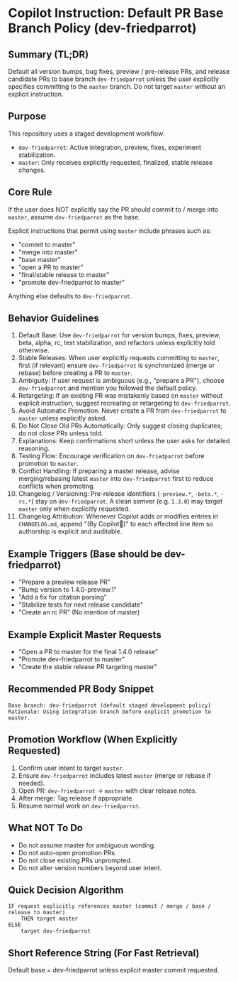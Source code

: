 # Copilot Instruction: Default PR Base Branch Policy (dev-friedparrot)

## Summary (TL;DR)
Default all version bumps, bug fixes, preview / pre-release PRs, and release candidate PRs to base branch `dev-friedparrot` unless the user explicitly specifies committing to the `master` branch. Do not target `master` without an explicit instruction.

## Purpose
This repository uses a staged development workflow:
- `dev-friedparrot`: Active integration, preview, fixes, experiment stabilization.
- `master`: Only receives explicitly requested, finalized, stable release changes.

## Core Rule
If the user does NOT explicitly say the PR should commit to / merge into `master`, assume `dev-friedparrot` as the base.

Explicit instructions that permit using `master` include phrases such as:
- "commit to master"
- "merge into master"
- "base master"
- "open a PR to master"
- "final/stable release to master"
- "promote dev-friedparrot to master"

Anything else defaults to `dev-friedparrot`.

## Behavior Guidelines
1. Default Base: Use `dev-friedparrot` for version bumps, fixes, preview, beta, alpha, rc, test stabilization, and refactors unless explicitly told otherwise.
2. Stable Releases: When user explicitly requests committing to `master`, first (if relevant) ensure `dev-friedparrot` is synchronized (merge or rebase) before creating a PR to `master`.
3. Ambiguity: If user request is ambiguous (e.g., "prepare a PR"), choose `dev-friedparrot` and mention you followed the default policy.
4. Retargeting: If an existing PR was mistakenly based on `master` without explicit instruction, suggest recreating or retargeting to `dev-friedparrot`.
5. Avoid Automatic Promotion: Never create a PR from `dev-friedparrot` to `master` unless explicitly asked.
6. Do Not Close Old PRs Automatically: Only suggest closing duplicates; do not close PRs unless told.
7. Explanations: Keep confirmations short unless the user asks for detailed reasoning.
8. Testing Flow: Encourage verification on `dev-friedparrot` before promotion to `master`.
9. Conflict Handling: If preparing a master release, advise merging/rebasing latest `master` into `dev-friedparrot` first to reduce conflicts when promoting.
10. Changelog / Versioning: Pre-release identifiers (`-preview.*`, `-beta.*`, `-rc.*`) stay on `dev-friedparrot`. A clean semver (e.g. `1.3.0`) may target `master` only when explicitly requested.
11. Changelog Attribution: Whenever Copilot adds or modifies entries in `CHANGELOG.md`, append "(By Copilot🤖)" to each affected line item so authorship is explicit and auditable.

## Example Triggers (Base should be dev-friedparrot)
- "Prepare a preview release PR"
- "Bump version to 1.4.0-preview.1"
- "Add a fix for citation parsing"
- "Stabilize tests for next release candidate"
- "Create an rc PR"  (No mention of master)

## Example Explicit Master Requests
- "Open a PR to master for the final 1.4.0 release"
- "Promote dev-friedparrot to master"
- "Create the stable release PR targeting master"

## Recommended PR Body Snippet
```
Base branch: dev-friedparrot (default staged development policy)
Rationale: Using integration branch before explicit promotion to master.
```

## Promotion Workflow (When Explicitly Requested)
1. Confirm user intent to target `master`.
2. Ensure `dev-friedparrot` includes latest `master` (merge or rebase if needed).
3. Open PR: `dev-friedparrot` -> `master` with clear release notes.
4. After merge: Tag release if appropriate.
5. Resume normal work on `dev-friedparrot`.

## What NOT To Do
- Do not assume master for ambiguous wording.
- Do not auto-open promotion PRs.
- Do not close existing PRs unprompted.
- Do not alter version numbers beyond user intent.

## Quick Decision Algorithm
```
IF request explicitly references master (commit / merge / base / release to master)
    THEN target master
ELSE
    target dev-friedparrot
```

## Short Reference String (For Fast Retrieval)
Default base = dev-friedparrot unless explicit master commit requested.